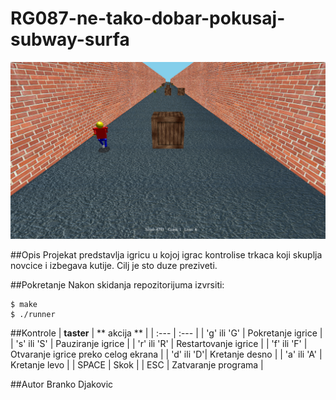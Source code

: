 # RG087-ne-tako-dobar-pokusaj-subway-surfa

![Izgled igrice](/Screenshots/Verzija6slika2.png)

##Opis
Projekat predstavlja igricu u kojoj igrac kontrolise trkaca koji skuplja novcice i izbegava kutije. Cilj je sto duze preziveti.

##Pokretanje
Nakon skidanja repozitorijuma izvrsiti:
```
$ make
$ ./runner
```


##Kontrole
| **taster** | ** akcija ** |
| :--- | :--- |
| 'g' ili 'G' | Pokretanje igrice |
| 's' ili 'S' | Pauziranje igrice |
| 'r' ili 'R' | Restartovanje igrice |
| 'f' ili 'F' | Otvaranje igrice preko celog ekrana |
| 'd' ili 'D'| Kretanje desno |
| 'a' ili 'A' | Kretanje levo |
| SPACE | Skok |
| ESC | Zatvaranje programa |


##Autor
Branko Djakovic
